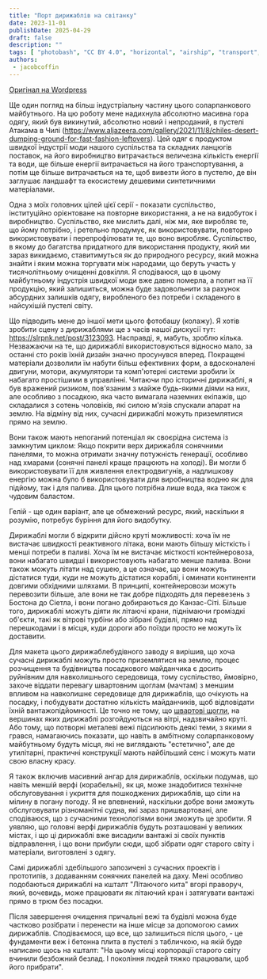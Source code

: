 ```yaml
---
title: "Порт дирижаблів на світанку"
date: 2023-11-01
publishDate: 2025-04-29
draft: false
description: ""
tags: [ "photobash", "CC BY 4.0", "horizontal", "airship", "transport", "desert"]
authors:
 - jacobcoffin
---
```


[Оригінал на Wordpress](https://jacobcoffinwrites.wordpress.com/2023/11/01/airshipyard-in-early-morning-photobash/)

Ще один погляд на більш індустріальну частину цього соларпанкового майбутнього. На цю роботу мене надихнула абсолютно масивна гора одягу, який був викинутий, абсолютно новий і непроданий, в пустелі Атакама в Чилі (https://www.aljazeera.com/gallery/2021/11/8/chiles-desert-dumping-ground-for-fast-fashion-leftovers). Цей одяг є продуктом швидкої індустрії моди нашого суспільства та складних ланцюгів поставок, на його виробництво витрачається величезна кількість енергії та води, ще більше енергії витрачається на його транспортування, а потім ще більше витрачається на те, щоб вивезти його в пустелю, де він заглушає ландшафт та екосистему дешевими синтетичними матеріалами.

Одна з моїх головних цілей цієї серії - показати суспільство, інституційно орієнтоване на повторне використання, а не на видобуток і виробництво. Суспільство, яке мислить далі, ніж ми, яке виробляє те, що йому потрібно, і ретельно продумує, як використовувати, повторно використовувати і перепрофілювати те, що воно виробляє. Суспільство, в якому до багатства придатного для використання продукту, який ми зараз викидаємо, ставитимуться як до природного ресурсу, який можна знайти і яким можна торгувати між народами, що беруть участь у тисячолітньому очищенні довкілля. Я сподіваюся, що в цьому майбутньому індустрія швидкої моди вже давно померла, а попит на її продукцію, який залишиться, можна буде задовольнити за рахунок абсурдних залишків одягу, виробленого без потреби і складеного в найсухішій пустелі світу.

Що підводить мене до іншої мети цього фотобашу (колажу). Я хотів зробити сцену з дирижаблями ще з часів нашої дискусії тут: https://slrpnk.net/post/3123093. Насправді, я, мабуть, зроблю кілька. Незважаючи на те, що дирижаблі використовуються відносно мало, за останні сто років їхній дизайн значно просунувся вперед. Покращені матеріали дозволили їм набути більш ефективних форм, а вдосконалені двигуни, мотори, акумулятори та комп'ютерні системи зробили їх набагато простішими в управлінні. Читаючи про історичні дирижаблі, я був вражений ризиком, пов'язаним з майже будь-якими діями на них, але особливо з посадкою, яка часто вимагала наземних екіпажів, що складалися з сотень чоловіків, які силою м'язів спускали апарат на землю. На відміну від них, сучасні дирижаблі можуть приземлятися прямо на землю.

Вони також мають непоганий потенціал як своєрідна система із замкнутим циклом: Якщо покрити верх дирижабля сонячними панелями, то можна отримати значну потужність генерації, особливо над хмарами (сонячні панелі краще працюють на холоді). Ви могли б використовувати її для живлення електродвигунів, а надлишкову енергію можна було б використовувати для виробництва водню як для підйому, так і для палива. Для цього потрібна лише вода, яка також є чудовим баластом.

Гелій - ще один варіант, але це обмежений ресурс, який, наскільки я розумію, потребує буріння для його видобутку. 

Дирижаблі могли б відкрити дійсно круті можливості: хоча їм не вистачає швидкості реактивного літака, вони мають більшу місткість і менші потреби в паливі. Хоча їм не вистачає місткості контейнеровоза, вони набагато швидші і використовують набагато менше палива. Вони також можуть літати над сушею, а це означає, що вони можуть дістатися туди, куди не можуть дістатися кораблі, і оминати континенти довгими обхідними шляхами. В принципі, контейнеровози можуть перевозити більше, але вони не так добре підходять для перевезень з Бостона до Сіетла, і вони погано добираються до Канзас-Сіті. Більше того, дирижаблі можуть діяти як літаючі крани, піднімаючи громіздкі об'єкти, такі як вітрові турбіни або зібрані будівлі, прямо над перешкодами і в місця, куди дороги або поїзди просто не можуть їх доставити.

Для макета цього дирижаблебудівного заводу я вирішив, що хоча сучасні дирижаблі можуть просто приземлятися на землю, процес розчищення та будівництва посадкового майданчика є досить руйнівним для навколишнього середовища, тому суспільство, ймовірно, захоче віддати перевагу швартовним щоглам (мачтам) з меншим впливом на навколишнє середовище для дирижаблів, що очікують на посадку, і побудувати достатню кількість майданчиків, щоб відповідати їхній вантажопідйомності. Це точно не тому, що [швартові щогли](https://en.wikipedia.org/wiki/Mooring_mast), на вершинах яких дирижаблі розгойдуються на вітрі, надзвичайно круті. Або тому, що потворні металеві вежі підсилюють деякі теми, з якими я грався, намагаючись показати, що навіть в амбітному соларпанковому майбутньому будуть місця, які не виглядають "естетично", але де утилітарні, практичні конструкції мають найбільший сенс і можуть мати свою власну красу.

Я також включив масивний ангар для дирижаблів, оскільки подумав, що навіть меншій верфі (корабельні), як ця, може знадобитися технічне обслуговування і укриття для пошкоджених дирижаблів, що сіли на мілину в погану погоду. Я не впевнений, наскільки добре вони зможуть обслуговувати різноманітні судна, які зараз пришвартовані, але сподіваюся, що з сучасними технологіями вони зможуть це зробити. Я уявляю, що головні верфі дирижаблів будуть розташовані у великих містах, і що ці дирижаблі вже висадили вантажі зі своїх пунктів відправлення, і що вони прибули сюди, щоб зібрати одяг старого світу і матеріали, виготовлені з одягу.

Самі дирижаблі здебільшого запозичені з сучасних проектів і прототипів, з додаванням сонячних панелей на даху. Мені особливо подобаються дирижаблі на кшталт "Літаючого кита" вгорі праворуч, який, вочевидь, може працювати як літаючий кран і затягувати вантажі прямо в трюм без посадки.

Після завершення очищення причальні вежі та будівлі можна буде частково розібрати і перенести на інше місце за допомогою самих дирижаблів. Сподіваємося, що все, що залишиться після цього, - це фундаменти веж і бетонна плита в пустелі з табличкою, на якій буде написано щось на кшталт: "На цьому місці корпорації старого світу вчинили безбожний безлад. І покоління людей тяжко працювали, щоб його прибрати".
